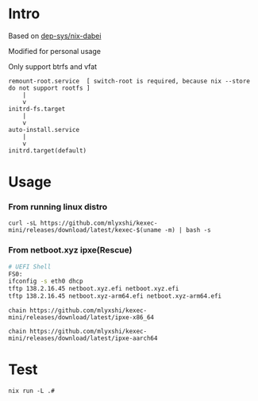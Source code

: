 # Intro
Based on [dep-sys/nix-dabei](https://github.com/dep-sys/nix-dabei/)

Modified for personal usage

Only support btrfs and vfat
```
remount-root.service  [ switch-root is required, because nix --store do not support rootfs ]
    |
    v
initrd-fs.target
    |
    v
auto-install.service
    |
    v
initrd.target(default)

```
# Usage
### From running linux distro
```
curl -sL https://github.com/mlyxshi/kexec-mini/releases/download/latest/kexec-$(uname -m) | bash -s
```
### From netboot.xyz ipxe(Rescue)

```sh
# UEFI Shell
FS0:
ifconfig -s eth0 dhcp
tftp 138.2.16.45 netboot.xyz.efi netboot.xyz.efi
tftp 138.2.16.45 netboot.xyz-arm64.efi netboot.xyz-arm64.efi
```
```
chain https://github.com/mlyxshi/kexec-mini/releases/download/latest/ipxe-x86_64 
```
```
chain https://github.com/mlyxshi/kexec-mini/releases/download/latest/ipxe-aarch64 
```
# Test
```
nix run -L .#
```